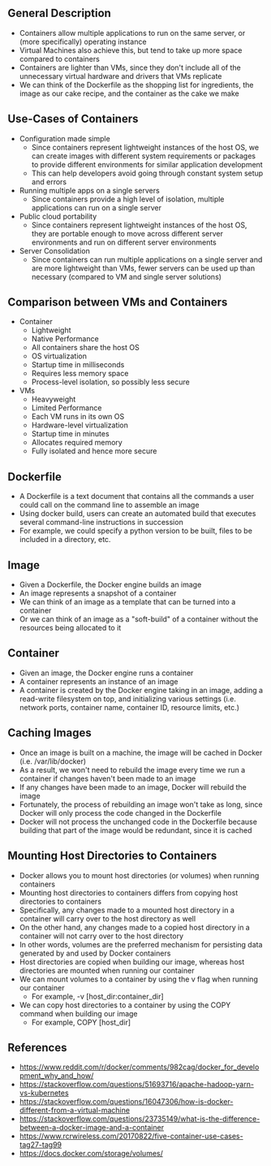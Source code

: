## General Description
- Containers allow multiple applications to run on the same server, or (more specifically) operating instance
- Virtual Machines also achieve this, but tend to take up more space compared to containers
- Containers are lighter than VMs, since they don't include all of the unnecessary virtual hardware and drivers that VMs replicate
- We can think of the Dockerfile as the shopping list for ingredients, the image as our cake recipe, and the container as the cake we make

## Use-Cases of Containers
- Configuration made simple
	- Since containers represent lightweight instances of the host OS, we can create images with different system requirements or packages to provide different environments for similar application development
	- This can help developers avoid going through constant system setup and errors 
- Running multiple apps on a single servers
	- Since containers provide a high level of isolation, multiple applications can run on a single server
- Public cloud portability
	- Since containers represent lightweight instances of the host OS, they are portable enough to move across different server environments and run on different server environments
- Server Consolidation
	- Since containers can run multiple applications on a single server and are more lightweight than VMs, fewer servers can be used up than necessary (compared to VM and single server solutions)

## Comparison between VMs and Containers
- Container
	- Lightweight
	- Native Performance
	- All containers share the host OS
	- OS virtualization
	- Startup time in milliseconds
	- Requires less memory space
	- Process-level isolation, so possibly less secure
- VMs
	- Heavyweight
	- Limited Performance
	- Each VM runs in its own OS
	- Hardware-level virtualization
	- Startup time in minutes
	- Allocates required memory
	- Fully isolated and hence more secure

## Dockerfile
- A Dockerfile is a text document that contains all the commands a user could call on the command line to assemble an image
- Using docker build, users can create an automated build that executes several command-line instructions in succession
- For example, we could specify a python version to be built, files to be included in a directory, etc.

## Image
- Given a Dockerfile, the Docker engine builds an image
- An image represents a snapshot of a container
- We can think of an image as a template that can be turned into a container
- Or we can think of an image as a "soft-build" of a container without the resources being allocated to it

## Container
- Given an image, the Docker engine runs a container
- A container represents an instance of an image
- A container is created by the Docker engine taking in an image, adding a read-write filesystem on top, and initializing various settings (i.e. network ports, container name, container ID, resource limits, etc.)

## Caching Images
- Once an image is built on a machine, the image will be cached in Docker (i.e. /var/lib/docker)
- As a result, we won't need to rebuild the image every time we run a container if changes haven't been made to an image
- If any changes have been made to an image, Docker will rebuild the image
- Fortunately, the process of rebuilding an image won't take as long, since Docker will only process the code changed in the Dockerfile
- Docker will not process the unchanged code in the Dockerfile because building that part of the image would be redundant, since it is cached

## Mounting Host Directories to Containers
- Docker allows you to mount host directories (or volumes) when running containers
- Mounting host directories to containers differs from copying host directories to containers
- Specifically, any changes made to a mounted host directory in a container will carry over to the host directory as well
- On the other hand, any changes made to a copied host directory in a container will not carry over to the host directory
- In other words, volumes are the preferred mechanism for persisting data generated by and used by Docker containers
- Host directories are copied when building our image, whereas host directories are mounted when running our container
- We can mount volumes to a container by using the v flag when running our container
	- For example, -v [host_dir:container_dir]
- We can copy host directories to a container by using the COPY command when building our image
	- For example, COPY [host_dir]

## References
- https://www.reddit.com/r/docker/comments/982cag/docker_for_development_why_and_how/
- https://stackoverflow.com/questions/51693716/apache-hadoop-yarn-vs-kubernetes
- https://stackoverflow.com/questions/16047306/how-is-docker-different-from-a-virtual-machine
- https://stackoverflow.com/questions/23735149/what-is-the-difference-between-a-docker-image-and-a-container
- https://www.rcrwireless.com/20170822/five-container-use-cases-tag27-tag99
- https://docs.docker.com/storage/volumes/

